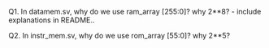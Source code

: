 Q1. In datamem.sv, why do we use ram_array [255:0]? why 2**8? - include explanations in README..

Q2. In instr_mem.sv, why do we use rom_array [55:0]? why 2**5?

